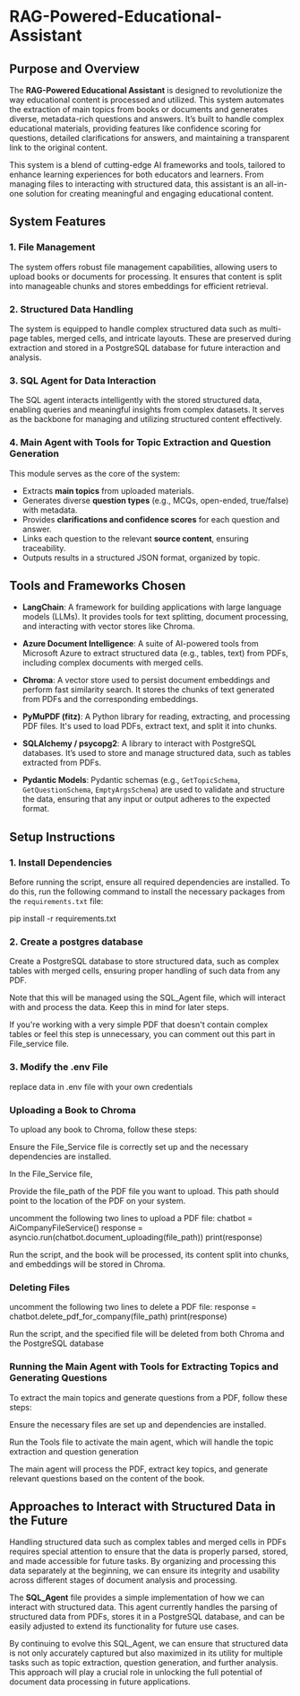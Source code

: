 # RAG-Powered-Educational-Assistant

## Purpose and Overview

The **RAG-Powered Educational Assistant** is designed to revolutionize the way educational content is processed and utilized. This system automates the extraction of main topics from books or documents and generates diverse, metadata-rich questions and answers. It’s built to handle complex educational materials, providing features like confidence scoring for questions, detailed clarifications for answers, and maintaining a transparent link to the original content.

This system is a blend of cutting-edge AI frameworks and tools, tailored to enhance learning experiences for both educators and learners. From managing files to interacting with structured data, this assistant is an all-in-one solution for creating meaningful and engaging educational content.


## System Features

### 1. **File Management**
The system offers robust file management capabilities, allowing users to upload books or documents for processing. It ensures that content is split into manageable chunks and stores embeddings for efficient retrieval.

### 2. **Structured Data Handling**
The system is equipped to handle complex structured data such as multi-page tables, merged cells, and intricate layouts. These are preserved during extraction and stored in a PostgreSQL database for future interaction and analysis.

### 3. **SQL Agent for Data Interaction**
The SQL agent interacts intelligently with the stored structured data, enabling queries and meaningful insights from complex datasets. It serves as the backbone for managing and utilizing structured content effectively.

### 4. **Main Agent with Tools for Topic Extraction and Question Generation**
This module serves as the core of the system:
- Extracts **main topics** from uploaded materials.
- Generates diverse **question types** (e.g., MCQs, open-ended, true/false) with metadata.
- Provides **clarifications and confidence scores** for each question and answer.
- Links each question to the relevant **source content**, ensuring traceability.
- Outputs results in a structured JSON format, organized by topic.


## Tools and Frameworks Chosen

- **LangChain**: A framework for building applications with large language models (LLMs). It provides tools for text splitting, document processing, and interacting with vector stores like Chroma.
  
- **Azure Document Intelligence**: A suite of AI-powered tools from Microsoft Azure to extract structured data (e.g., tables, text) from PDFs, including complex documents with merged cells.

- **Chroma**: A vector store used to persist document embeddings and perform fast similarity search. It stores the chunks of text generated from PDFs and the corresponding embeddings.

- **PyMuPDF (fitz)**: A Python library for reading, extracting, and processing PDF files. It's used to load PDFs, extract text, and split it into chunks.

- **SQLAlchemy / psycopg2**: A library to interact with PostgreSQL databases. It’s used to store and manage structured data, such as tables extracted from PDFs.
  
- **Pydantic Models**: Pydantic schemas (e.g., `GetTopicSchema`, `GetQuestionSchema`, `EmptyArgsSchema`) are used to validate and structure the data, ensuring that any input or output adheres to the expected format.


## Setup Instructions

### 1. Install Dependencies

Before running the script, ensure all required dependencies are installed. To do this, run the following command to install the necessary packages from the `requirements.txt` file:

pip install -r requirements.txt

### 2. Create a postgres database
Create a PostgreSQL database to store structured data, such as complex tables with merged cells, ensuring proper handling of such data from any PDF.

Note that this will be managed using the SQL_Agent file, which will interact with and process the data. Keep this in mind for later steps.

If you're working with a very simple PDF that doesn't contain complex tables or feel this step is unnecessary, you can comment out this part in File_service file.

### 3. Modify the .env File
replace data in .env file with your own credentials

### Uploading a Book to Chroma
To upload any book to Chroma, follow these steps:

Ensure the File_Service file is correctly set up and the necessary dependencies are installed.

In the File_Service file, 

Provide the file_path of the PDF file you want to upload. This path should point to the location of the PDF on your system.

uncomment the following two lines to upload a PDF file:
chatbot = AiCompanyFileService()
response = asyncio.run(chatbot.document_uploading(file_path))
print(response)

Run the script, and the book will be processed, its content split into chunks, and embeddings will be stored in Chroma.



### Deleting Files
uncomment the following two lines to delete a PDF file:
response = chatbot.delete_pdf_for_company(file_path)
print(response)

Run the script, and the specified file will be deleted from both Chroma and the PostgreSQL database



### Running the Main Agent with Tools for Extracting Topics and Generating Questions
To extract the main topics and generate questions from a PDF, follow these steps:

Ensure the necessary files are set up and dependencies are installed.

Run the Tools file to activate the main agent, which will handle the topic extraction and question generation

The main agent will process the PDF, extract key topics, and generate relevant questions based on the content of the book.


## Approaches to Interact with Structured Data in the Future

Handling structured data such as complex tables and merged cells in PDFs requires special attention to ensure that the data is properly parsed, stored, and made accessible for future tasks. By organizing and processing this data separately at the beginning, we can ensure its integrity and usability across different stages of document analysis and processing.

The **SQL_Agent** file provides a simple implementation of how we can interact with structured data. This agent currently handles the parsing of structured data from PDFs, stores it in a PostgreSQL database, and can be easily adjusted to extend its functionality for future use cases. 

By continuing to evolve this SQL_Agent, we can ensure that structured data is not only accurately captured but also maximized in its utility for multiple tasks such as topic extraction, question generation, and further analysis. This approach will play a crucial role in unlocking the full potential of document data processing in future applications.










